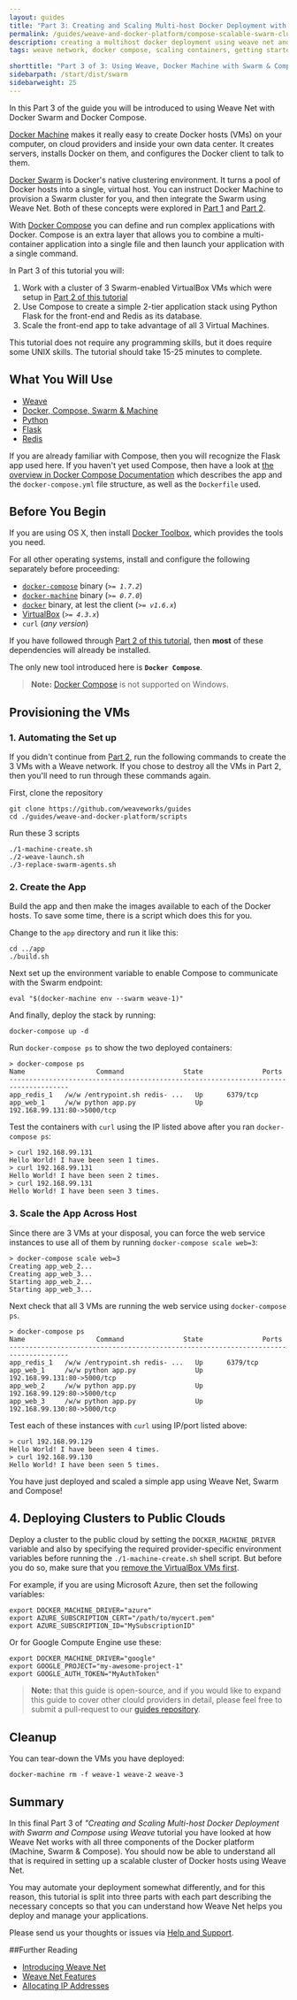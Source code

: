 ```yaml
---
layout: guides
title: "Part 3: Creating and Scaling Multi-host Docker Deployment with Swarm and Compose using Weave"
permalink: /guides/weave-and-docker-platform/compose-scalable-swarm-cluster-with-weave.html
description: creating a multihost docker deployment using weave net and weave run with docker compose and docker swarms
tags: weave network, docker compose, scaling containers, getting started

shorttitle: "Part 3 of 3: Using Weave, Docker Machine with Swarm & Compose"
sidebarpath: /start/dist/swarm
sidebarweight: 25
---
```


In this Part 3 of the guide you will be introduced to using Weave Net with Docker Swarm and Docker Compose. 

[Docker Machine](https://docs.docker.com/machine/) makes it really easy to create Docker hosts (VMs) on your computer, on cloud providers and inside your own data center. It creates servers, installs Docker on them, and configures the Docker client to talk to them.

[Docker Swarm](http://docs.docker.com/swarm/) is Docker's native clustering environment. It turns a pool of Docker hosts into a single, virtual host. You can instruct Docker Machine to provision a Swarm cluster for you, and then integrate the Swarm using Weave Net. Both of these concepts were explored in [Part 1][ch1] and [Part 2][ch2].

With [Docker Compose](https://docs.docker.com/compose/) you can define and run complex applications with Docker.
Compose is an extra layer that allows you to combine a multi-container application into a single file and then launch your application with a single command.

In Part 3 of this tutorial you will: 

  1. Work with a cluster of 3 Swarm-enabled VirtualBox VMs which were setup in [Part 2 of this tutorial][ch2]
  2. Use Compose to create a simple 2-tier application stack using Python Flask for the front-end and Redis as its
database. 
  3. Scale the front-end app to take advantage of all 3 Virtual Machines.
  
This tutorial does not require any programming skills, but it does require some UNIX skills.
The tutorial should take 15-25 minutes to complete.

## What You Will Use

  - [Weave](http://weave.works)
  - [Docker, Compose, Swarm & Machine](http://docker.com)
  - [Python](https://www.python.org/)
  - [Flask](http://flask.pocoo.org/)
  - [Redis](http://redis.io/)

If you are already familiar with Compose, then you will recognize the Flask app used here. If you haven't yet used Compose, then have a look at [the overview in Docker Compose Documentation](https://docs.docker.com/compose/#overview) which describes the app and the `docker-compose.yml` file structure, as well as the `Dockerfile` used.

## Before You Begin

If you are using OS X, then install [Docker Toolbox](https://www.docker.com/toolbox), which provides the tools you need.

For all other operating systems, install and configure the following separately before proceeding:

  - [`docker-compose`](http://docs.docker.com/compose/install/) binary (_`>= 1.7.2`_)
  - [`docker-machine`](http://docs.docker.com/machine/#installation) binary (_`>= 0.7.0`_)
  - [`docker`](https://docs.docker.com/installation/#installation) binary, at lest the client (_`>= v1.6.x`_)
  - [VirtualBox](https://www.virtualbox.org/wiki/Downloads) (_`>= 4.3.x`_)
  - `curl` (_any version_)

If you have followed through [Part 2 of this tutorial][ch2], then **most** of these dependencies will already be installed.

The only new tool introduced here is **`Docker Compose`**.

>**Note:** [Docker Compose](http://docs.docker.com/machine/#installation) is not supported on Windows.


## Provisioning the VMs

### 1. Automating the Set up

If you didn't continue from [Part 2][ch2], run the following commands to create the 3 VMs with a Weave network. If you chose to destroy all the VMs in Part 2, then you'll need to run through these commands again.

First, clone the repository

    git clone https://github.com/weaveworks/guides
    cd ./guides/weave-and-docker-platform/scripts

Run these 3 scripts

    ./1-machine-create.sh
    ./2-weave-launch.sh
    ./3-replace-swarm-agents.sh

### 2. Create the App

Build the app and then make the images available to each of the Docker hosts.  To save some time, there is a script which does this for you. 

Change to the `app` directory and run it like this:

    cd ../app
    ./build.sh

Next set up the environment variable to enable Compose to communicate with the Swarm endpoint:

    eval "$(docker-machine env --swarm weave-1)"

And finally, deploy the stack by running:

    docker-compose up -d

Run `docker-compose ps` to show the two deployed containers:

    > docker-compose ps
    Name                  Command               State               Ports
    -------------------------------------------------------------------------------------
    app_redis_1   /w/w /entrypoint.sh redis- ...   Up      6379/tcp
    app_web_1     /w/w python app.py               Up      192.168.99.131:80->5000/tcp

Test the containers with `curl` using the IP listed above after you ran `docker-compose ps`:

    > curl 192.168.99.131
    Hello World! I have been seen 1 times.
    > curl 192.168.99.131
    Hello World! I have been seen 2 times.
    > curl 192.168.99.131
    Hello World! I have been seen 3 times.

### 3. Scale the App Across Host

Since there are 3 VMs at your disposal, you can force the web service instances to use all of them by running  `docker-compose scale web=3`:

    > docker-compose scale web=3
    Creating app_web_2...
    Creating app_web_3...
    Starting app_web_2...
    Starting app_web_3...

Next check that all 3 VMs are running the web service using `docker-compose ps`.

    > docker-compose ps
    Name                  Command               State               Ports
    -------------------------------------------------------------------------------------
    app_redis_1   /w/w /entrypoint.sh redis- ...   Up      6379/tcp
    app_web_1     /w/w python app.py               Up      192.168.99.131:80->5000/tcp
    app_web_2     /w/w python app.py               Up      192.168.99.129:80->5000/tcp
    app_web_3     /w/w python app.py               Up      192.168.99.130:80->5000/tcp


Test each of these instances with `curl` using IP/port listed above:

    > curl 192.168.99.129
    Hello World! I have been seen 4 times.
    > curl 192.168.99.130
    Hello World! I have been seen 5 times.

You have just deployed and scaled a simple app using Weave Net, Swarm and Compose!

## 4. Deploying Clusters to Public Clouds

Deploy a cluster to the public cloud by setting the
`DOCKER_MACHINE_DRIVER` variable and also by specifying the required provider-specific environment variables before running the `./1-machine-create.sh` shell script.  But before you do so, make sure that you [remove the VirtualBox VMs first](#cleanup).

For example, if you are using Microsoft Azure, then set the following variables:

    export DOCKER_MACHINE_DRIVER="azure"
    export AZURE_SUBSCRIPTION_CERT="/path/to/mycert.pem"
    export AZURE_SUBSCRIPTION_ID="MySubscriptionID"

Or for Google Compute Engine use these:

    export DOCKER_MACHINE_DRIVER="google"
    export GOOGLE_PROJECT="my-awesome-project-1"
    export GOOGLE_AUTH_TOKEN="MyAuthToken"


>**Note:** that this guide is open-source, and if you would
like to expand this guide to cover other clould providers in detail, please feel free to submit a pull-request to our [guides
repository](https://github.com/weaveworks/guides).

## Cleanup

You can tear-down the VMs you have deployed:

    docker-machine rm -f weave-1 weave-2 weave-3

## Summary

In this final Part 3 of _"Creating and Scaling Multi-host Docker Deployment with Swarm and Compose using Weave_ tutorial you have looked
at how Weave Net works with all three components of the Docker platform (Machine, Swarm & Compose). You should now be able to understand all that is required in setting up a scalable cluster of Docker hosts using Weave Net. 

You may automate your deployment somewhat differently, and for this reason, this tutorial is split into three parts with each part describing the necessary concepts so that you can understand how Weave Net helps you deploy and manage your applications. 

Please send us your thoughts or issues via [Help and Support](https://www.weave.works/help/).

##Further Reading

  *  [Introducing Weave Net](/docs/net/latest/introducing-weave/)
  *  [Weave Net Features](docs/net/latest/features/)
  *  [Allocating IP Addresses ](/docs/net/latest/ipam/)


[ch1]: /part-1-launching-weave-net-with-docker-machine/
[ch2]: /part-2-using-weave-with-docker-machine-and-swarm/
[ch3]: /part-3-creating-and-scaling-multi-host-docker-deployment-with-swarm-and-compose-using-weave/
